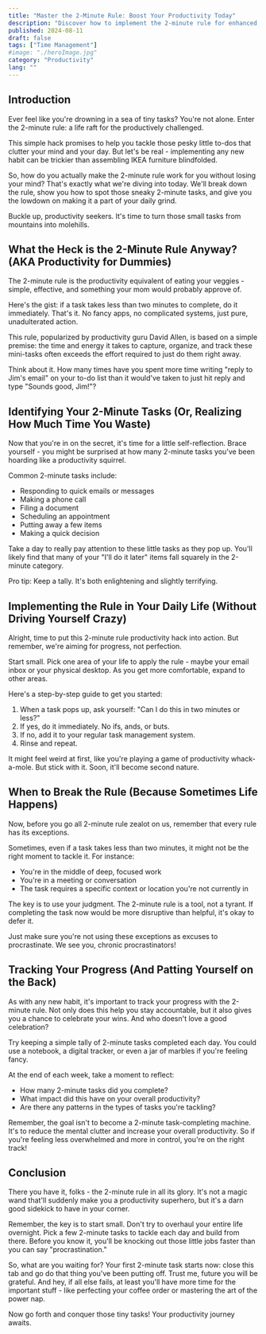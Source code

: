 ```yaml
---
title: "Master the 2-Minute Rule: Boost Your Productivity Today"
description: "Discover how to implement the 2-minute rule for enhanced productivity. Learn to tackle small tasks efficiently and transform your daily routine. Start now!"
published: 2024-08-11
draft: false
tags: ["Time Management"]
#image: "./heroImage.jpg"
category: "Productivity"
lang: ""
---
```


<!-- ![Hero Image](https://res.cloudinary.com/ddicetqs5/image/upload/f_auto/t_wm2px_outline/v1747444812/wayfinder-images/2-minute-rule-productivity-hack-heroImage_k1sart) -->

## Introduction

Ever feel like you're drowning in a sea of tiny tasks? You're not alone. Enter the 2-minute rule: a life raft for the productively challenged.

This simple hack promises to help you tackle those pesky little to-dos that clutter your mind and your day. But let's be real - implementing any new habit can be trickier than assembling IKEA furniture blindfolded.

So, how do you actually make the 2-minute rule work for you without losing your mind? That's exactly what we're diving into today. We'll break down the rule, show you how to spot those sneaky 2-minute tasks, and give you the lowdown on making it a part of your daily grind.


Buckle up, productivity seekers. It's time to turn those small tasks from mountains into molehills.

## What the Heck is the 2-Minute Rule Anyway? (AKA Productivity for Dummies)

The 2-minute rule is the productivity equivalent of eating your veggies - simple, effective, and something your mom would probably approve of.

Here's the gist: if a task takes less than two minutes to complete, do it immediately. That's it. No fancy apps, no complicated systems, just pure, unadulterated action.

This rule, popularized by productivity guru David Allen, is based on a simple premise: the time and energy it takes to capture, organize, and track these mini-tasks often exceeds the effort required to just do them right away.

Think about it. How many times have you spent more time writing "reply to Jim's email" on your to-do list than it would've taken to just hit reply and type "Sounds good, Jim!"?

## Identifying Your 2-Minute Tasks (Or, Realizing How Much Time You Waste)

Now that you're in on the secret, it's time for a little self-reflection. Brace yourself - you might be surprised at how many 2-minute tasks you've been hoarding like a productivity squirrel.

Common 2-minute tasks include:

- Responding to quick emails or messages
- Making a phone call
- Filing a document
- Scheduling an appointment
- Putting away a few items
- Making a quick decision

Take a day to really pay attention to these little tasks as they pop up. You'll likely find that many of your "I'll do it later" items fall squarely in the 2-minute category.

Pro tip: Keep a tally. It's both enlightening and slightly terrifying.

## Implementing the Rule in Your Daily Life (Without Driving Yourself Crazy)

Alright, time to put this 2-minute rule productivity hack into action. But remember, we're aiming for progress, not perfection.

Start small. Pick one area of your life to apply the rule - maybe your email inbox or your physical desktop. As you get more comfortable, expand to other areas.

Here's a step-by-step guide to get you started:

1. When a task pops up, ask yourself: "Can I do this in two minutes or less?"
2. If yes, do it immediately. No ifs, ands, or buts.
3. If no, add it to your regular task management system.
4. Rinse and repeat.

It might feel weird at first, like you're playing a game of productivity whack-a-mole. But stick with it. Soon, it'll become second nature.

## When to Break the Rule (Because Sometimes Life Happens)

Now, before you go all 2-minute rule zealot on us, remember that every rule has its exceptions.

Sometimes, even if a task takes less than two minutes, it might not be the right moment to tackle it. For instance:

- You're in the middle of deep, focused work
- You're in a meeting or conversation
- The task requires a specific context or location you're not currently in

The key is to use your judgment. The 2-minute rule is a tool, not a tyrant. If completing the task now would be more disruptive than helpful, it's okay to defer it.

Just make sure you're not using these exceptions as excuses to procrastinate. We see you, chronic procrastinators!

## Tracking Your Progress (And Patting Yourself on the Back)

As with any new habit, it's important to track your progress with the 2-minute rule. Not only does this help you stay accountable, but it also gives you a chance to celebrate your wins. And who doesn't love a good celebration?

Try keeping a simple tally of 2-minute tasks completed each day. You could use a notebook, a digital tracker, or even a jar of marbles if you're feeling fancy.

At the end of each week, take a moment to reflect:

- How many 2-minute tasks did you complete?
- What impact did this have on your overall productivity?
- Are there any patterns in the types of tasks you're tackling?

Remember, the goal isn't to become a 2-minute task-completing machine. It's to reduce the mental clutter and increase your overall productivity. So if you're feeling less overwhelmed and more in control, you're on the right track!

## Conclusion

There you have it, folks - the 2-minute rule in all its glory. It's not a magic wand that'll suddenly make you a productivity superhero, but it's a darn good sidekick to have in your corner.

Remember, the key is to start small. Don't try to overhaul your entire life overnight. Pick a few 2-minute tasks to tackle each day and build from there. Before you know it, you'll be knocking out those little jobs faster than you can say "procrastination."

So, what are you waiting for? Your first 2-minute task starts now: close this tab and go do that thing you've been putting off. Trust me, future you will be grateful. And hey, if all else fails, at least you'll have more time for the important stuff - like perfecting your coffee order or mastering the art of the power nap.

Now go forth and conquer those tiny tasks! Your productivity journey awaits.
